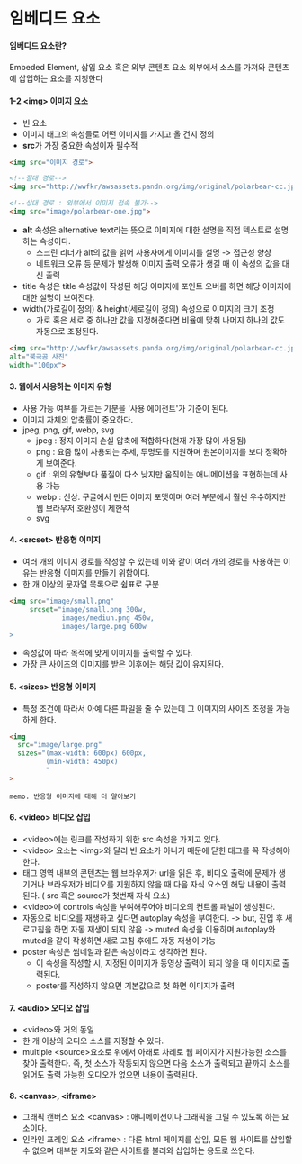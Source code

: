 # 임베디드 요소
#### 임베디드 요소란?
Embeded Element, 삽입 요소 혹은 외부 콘텐츠 요소
외부에서 소스를 가져와 콘텐츠에 삽입하는 요소를 지칭한다

#### 1-2 &lt;img&gt; 이미지 요소
 - 빈 요소
 - 이미지 태그의 속성들로 어떤 이미지를 가지고 올 건지 정의
 - **src**가 가장 중요한 속성이자 필수적
```html
<img src="이미지 경로">

<!--절대 경로-->
<img src="http://wwfkr/awsassets.pandn.org/img/original/polarbear-cc.jpg">

<!--상대 경로 : 외부에서 이미지 접속 불가-->
<img src="image/polarbear-one.jpg">
```
 - **alt** 속성은 alternative text라는 뜻으로 이미지에 대한 설명을 직접 텍스트로 설명하는 속성이다. 
    - 스크린 리더가 alt의 값을 읽어 사용자에게 이미지를 설명 -> 접근성 향상
    - 네트워크 오류 등 문제가 발생해 이미지 출력 오류가 생길 때 이 속성의 값을 대신 출력
 - title 속성은 title 속성값이 작성된 해당 이미지에 포인트 오버를 하면 해당 이미지에 대한 설명이 보여진다.
- width(가로길이 정의) & height(세로길이 정의) 속성으로 이미지의 크기 조정
    - 가로 혹은 세로 중 하나만 값을 지정해준다면 비율에 맞춰 나머지 하나의 값도 자동으로 조정된다.
```html
<img src="http://wwfkr/awsassets.panda.org/img/original/polarbear-cc.jpg"
alt="북극곰 사진"
width="100px">
```
#### 3. 웹에서 사용하는 이미지 유형
 - 사용 가능 여부를 가르는 기분을 '사용 에이전트'가 기준이 된다.
 - 이미지 자체의 압축률이 중요하다.
 - jpeg, png, gif, webp, svg
    - jpeg : 정지 이미지 손실 압축에 적합하다(현재 가장 많이 사용됨)
    - png : 요즘 많이 사용되는 추세, 투명도를 지원하며 원본이미지를 보다 정확하게 보여준다.
    - gif : 위의 유형보다 품질이 다소 낮지만 움직이는 애니메이션을 표현하는데 사용 가능
    - webp : 신상. 구글에서 만든 이미지 포맷이며 여러 부분에서 훨씬 우수하지만 웹 브라우저 호환성이 제한적
    - svg

#### 4. &lt;srcset&gt; 반응형 이미지 
 - 여러 개의 이미지 경로를 작성할 수 있는데 이와 같이 여러 개의 경로를 사용하는 이유는 반응형 이미지를 만들기 위함이다.
 - 한 개 이상의 문자열 목록으로 쉼표로 구분
```html
<img src="image/small.png"
     srcset="image/small.png 300w, 
             images/mediun.png 450w,
             images/large.png 600w
>
```
 - 속성값에 따라 목적에 맞게 이미지를 출력할 수 있다.
 - 가장 큰 사이즈의 이미지를 받은 이후에는 해당 값이 유지된다.

#### 5. &lt;sizes&gt; 반응형 이미지
 - 특정 조건에 따라서 아예 다른 파일을 줄 수 있는데 그 이미지의 사이즈 조정을 가능하게 한다.
```html
<img
  src="image/large.png"
  sizes="(max-width: 600px) 600px,
         (min-width: 450px)
         "
>
```
`memo. 반응형 이미지에 대해 더 알아보기`

#### 6. &lt;video&gt; 비디오 삽입
 - &lt;video&gt;에는 링크를 작성하기 위한 src 속성을 가지고 있다.
 - &lt;video&gt; 요소는 &lt;img&gt;와 달리 빈 요소가 아니기 때문에 닫힌 태그를 꼭 작성해야 한다.
  - 태그 영역 내부의 콘텐츠는 웹 브라우저가 url을 읽은 후, 비디오 출력에 문제가 생기거나 브라우저가 비디오를 지원하지 않을 때 다음 자식 요소인 해당 내용이 출력된다. ( src 혹은 source가 첫번째 자식 요소)
  - &lt;video&gt;에 controls 속성을 부여해주어야 비디오의 컨트롤 패널이 생성된다.
  - 자동으로 비디오를 재생하고 싶다면 autoplay 속성을 부여한다. -> but, 진입 후 새로고침을 하면 자동 재생이 되지 않음 -> muted 속성을 이용하며 autoplay와 muted을 같이 작성하면 새로 고침 후에도 자동 재생이 가능
  - poster 속성은 썸네일과 같은 속성이라고 생각하면 된다.
      - 이 속성을 작성할 시, 지정된 이미지가 동영상 출력이 되지 않을 때 이미지로 출력된다.
      - poster를 작성하지 않으면 기본값으로 첫 화면 이미지가 출력

#### 7. &lt;audio&gt; 오디오 삽입
 - &lt;video&gt;와 거의 동일
 - 한 개 이상의 오디오 소스를 지정할 수 있다.
 - multiple &lt;source&gt;요소로 위에서 아래로 차례로 웹 페이지가 지원가능한 소스를 찾아 출력한다. 즉, 첫 소스가 작동되지 않으면 다음 소스가 출력되고 끝까지 소스를 읽어도 출력 가능한 오디오가 없으면 내용이 출력된다.

 #### 8. &lt;canvas&gt;, &lt;iframe&gt;
 - 그래픽 캔버스 요소 &lt;canvas&gt; : 애니메이션이나 그래픽을 그릴 수 있도록 하는 요소이다.
 - 인라인 프레임 요소 &lt;iframe&gt; : 다른 html 페이지를 삽입, 모든 웹 사이트를 삽입할 수 없으며 대부분 지도와 같은 사이트를 불러와 삽입하는 용도로 쓰인다.